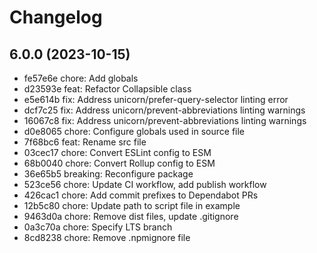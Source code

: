 # Changelog

## 6.0.0 (2023-10-15)

- fe57e6e chore: Add globals
- d23593e feat: Refactor Collapsible class
- e5e614b fix: Address unicorn/prefer-query-selector linting error
- dcf7c25 fix: Address unicorn/prevent-abbreviations linting warnings
- 16067c8 fix: Address unicorn/prevent-abbreviations linting warnings
- d0e8065 chore: Configure globals used in source file
- 7f68bc6 feat: Rename src file
- 03cec17 chore: Convert ESLint config to ESM
- 68b0040 chore: Convert Rollup config to ESM
- 36e65b5 breaking: Reconfigure package
- 523ce56 chore: Update CI workflow, add publish workflow
- 426cac1 chore: Add commit prefixes to Dependabot PRs
- 12b5c80 chore: Update path to script file in example
- 9463d0a chore: Remove dist files, update .gitignore
- 0a3c70a chore: Specify LTS branch
- 8cd8238 chore: Remove .npmignore file
